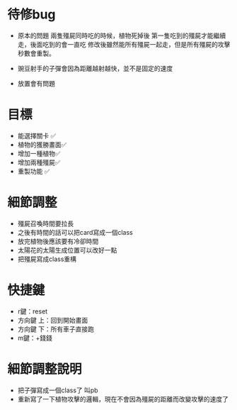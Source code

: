 # 待修bug

- 原本的問題 兩隻殭屍同時吃的時候，植物死掉後 第一隻吃到的殭屍才能繼續走，後面吃到的會一直吃 修改後雖然能所有殭屍一起走，但是所有殭屍的攻擊秒數會重製。

- 豌豆射手的子彈會因為距離越射越快，並不是固定的速度
- 放置會有問題

# 目標
- 能選擇關卡 ✅
- 植物的獲勝畫面✅
- 增加一種植物✅
- 增加兩種殭屍✅
- 重製功能 ✅

# 細節調整
- 殭屍召喚時間要拉長
- 之後有時間的話可以把card寫成一個class
- 放完植物後應該要有冷卻時間
- 太陽花的太陽生成位置可以改好一點
- 把殭屍寫成class重構

# 快捷鍵
- r鍵：reset
- 方向鍵 上：回到開始畫面
- 方向鍵 下：所有車子直接跑
- m鍵：+錢錢

# 細節調整說明
- 把子彈寫成一個class了 叫pb
- 重新寫了一下植物攻擊的邏輯，現在不會因為殭屍的距離而改變攻擊的速度了